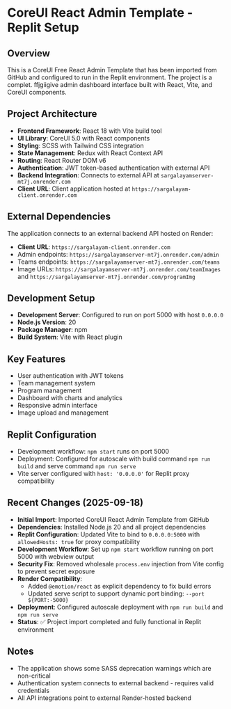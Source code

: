 # CoreUI React Admin Template - Replit Setup

## Overview
This is a CoreUI Free React Admin Template that has been imported from GitHub and configured to run in the Replit environment. The project is a complet. ffjgiigive admin dashboard interface built with React, Vite, and CoreUI components.

## Project Architecture
- **Frontend Framework**: React 18 with Vite build tool
- **UI Library**: CoreUI 5.0 with React components
- **Styling**: SCSS with Tailwind CSS integration
- **State Management**: Redux with React Context API
- **Routing**: React Router DOM v6
- **Authentication**: JWT token-based authentication with external API
- **Backend Integration**: Connects to external API at `sargalayamserver-mt7j.onrender.com`
- **Client URL**: Client application hosted at `https://sargalayam-client.onrender.com`

## External Dependencies
The application connects to an external backend API hosted on Render:
- **Client URL**: `https://sargalayam-client.onrender.com`
- Admin endpoints: `https://sargalayamserver-mt7j.onrender.com/admin`
- Teams endpoints: `https://sargalayamserver-mt7j.onrender.com/teams`
- Image URLs: `https://sargalayamserver-mt7j.onrender.com/teamImages` and `https://sargalayamserver-mt7j.onrender.com/programImg`

## Development Setup
- **Development Server**: Configured to run on port 5000 with host `0.0.0.0`
- **Node.js Version**: 20
- **Package Manager**: npm
- **Build System**: Vite with React plugin

## Key Features
- User authentication with JWT tokens
- Team management system
- Program management
- Dashboard with charts and analytics
- Responsive admin interface
- Image upload and management

## Replit Configuration
- Development workflow: `npm start` runs on port 5000
- Deployment: Configured for autoscale with build command `npm run build` and serve command `npm run serve`
- Vite server configured with `host: '0.0.0.0'` for Replit proxy compatibility

## Recent Changes (2025-09-18)
- **Initial Import**: Imported CoreUI React Admin Template from GitHub
- **Dependencies**: Installed Node.js 20 and all project dependencies
- **Replit Configuration**: Updated Vite to bind to `0.0.0.0:5000` with `allowedHosts: true` for proxy compatibility
- **Development Workflow**: Set up `npm start` workflow running on port 5000 with webview output
- **Security Fix**: Removed wholesale `process.env` injection from Vite config to prevent secret exposure
- **Render Compatibility**: 
  - Added `@emotion/react` as explicit dependency to fix build errors
  - Updated serve script to support dynamic port binding: `--port ${PORT:-5000}`
- **Deployment**: Configured autoscale deployment with `npm run build` and `npm run serve`
- **Status**: ✅ Project import completed and fully functional in Replit environment

## Notes
- The application shows some SASS deprecation warnings which are non-critical
- Authentication system connects to external backend - requires valid credentials
- All API integrations point to external Render-hosted backend